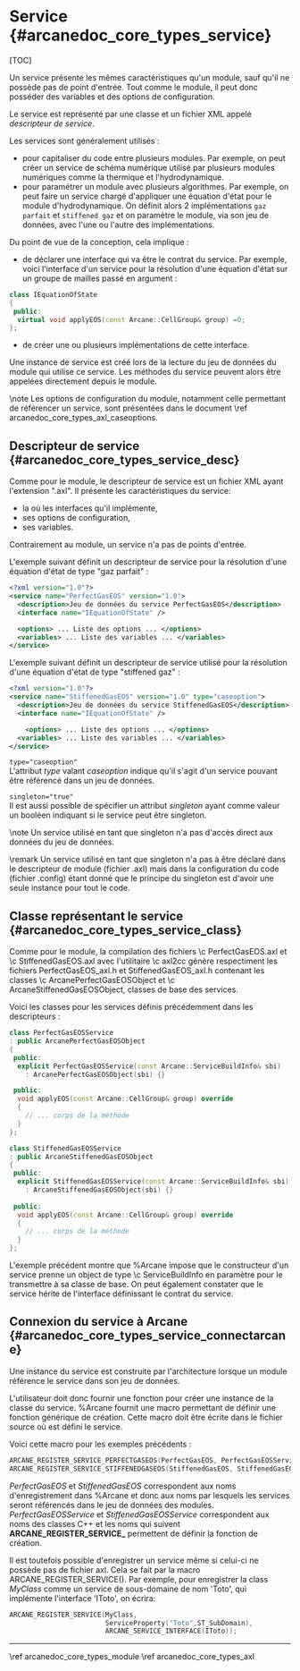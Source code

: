 # Service {#arcanedoc_core_types_service}

[TOC]

Un service présente les mêmes caractéristiques qu'un module,
sauf qu'il ne possède pas de point d'entrée. Tout comme le module, 
il peut donc posséder des variables et des options de configuration.

Le service est représenté par une classe et 
un fichier XML appelé *descripteur de service*.

Les services sont généralement utilisés :
- pour capitaliser du code entre plusieurs modules. Par exemple, 
  on peut créer un service de schéma numérique utilisé par plusieurs 
  modules numériques comme la thermique et l'hydrodynamique.
- pour paramétrer un module avec plusieurs algorithmes. Par exemple,
  on peut faire un service chargé d'appliquer une équation d'état
  pour le module d'hydrodynamique. On définit alors 2 implémentations
  `gaz parfait` et `stiffened gaz` et on paramètre le module, via
  son jeu de données, avec l'une ou l'autre des implémentations.

Du point de vue de la conception, cela implique :
- de déclarer une interface qui va être le contrat du service.
  Par exemple, voici l'interface d'un service pour la résolution d'une équation
  d'état sur un groupe de mailles passé en argument :

```cpp
class IEquationOfState
{
 public:
  virtual void applyEOS(const Arcane::CellGroup& group) =0;
};
```

- de créer une ou plusieurs implémentations de cette interface.

Une instance de service est créé lors de la lecture du jeu de données
du module qui utilise ce service. Les méthodes du service peuvent alors être 
appelées directement depuis le module.

\note
Les options de configuration du module, notamment celle permettant de
référencer un service, sont présentées dans le document 
\ref arcanedoc_core_types_axl_caseoptions.
  
## Descripteur de service {#arcanedoc_core_types_service_desc}

Comme pour le module, le descripteur de service est un fichier XML ayant 
l'extension ".axl". Il présente les caractéristiques du service:
- la où les interfaces qu'il implémente,
- ses options de configuration,
- ses variables.

Contrairement au module, un service n'a pas de points d'entrée.

L'exemple suivant définit un descripteur de service pour la résolution
d'une équation d'état de type "gaz parfait" :

```xml
<?xml version="1.0"?>
<service name="PerfectGasEOS" version="1.0">
  <description>Jeu de données du service PerfectGasEOS</description>
  <interface name="IEquationOfState" />

  <options> ... Liste des options ... </options>
  <variables> ... Liste des variables ... </variables>
</service>
```
  
L'exemple suivant définit un descripteur de service utilisé pour la résolution
d'une équation d'état de type "stiffened gaz" :

```xml
<?xml version="1.0"?>
<service name="StiffenedGasEOS" version="1.0" type="caseoption">
  <description>Jeu de données du service StiffenedGasEOS</description>
  <interface name="IEquationOfState" />

	<options> ... Liste des options ... </options>
  <variables> ... Liste des variables ... </variables>
</service>
```

`type="caseoption"`  
L'attribut *type* valant *caseoption* indique qu'il s'agit d'un
service pouvant être référencé dans un jeu de données.

`singleton="true"`  
Il est aussi possible de spécifier un attribut *singleton* ayant
comme valeur un booléen indiquant si le service peut être singleton.

\note Un service utilisé en tant que singleton n'a pas d'accès direct
aux données du jeu de données.

\remark Un service utilisé en tant que singleton n'a pas à être déclaré
dans le descripteur de module (fichier .axl) mais dans la configuration
du code (fichier .config) étant donné que le principe du singleton est 
d'avoir une seule instance pour tout le code.

## Classe représentant le service {#arcanedoc_core_types_service_class}

Comme pour le module, la compilation des fichiers \c PerfectGasEOS.axl 
et \c StiffenedGasEOS.axl avec l'utilitaire \c axl2cc génère respectiment
les fichiers PerfectGasEOS_axl.h et StiffenedGasEOS_axl.h contenant les classes 
\c ArcanePerfectGasEOSObject et \c ArcaneStiffenedGasEOSObject, classes de 
base des services.

Voici les classes pour les services définis précédemment dans les
descripteurs :

```cpp
class PerfectGasEOSService 
: public ArcanePerfectGasEOSObject
{
 public:
  explicit PerfectGasEOSService(const Arcane::ServiceBuildInfo& sbi)
	: ArcanePerfectGasEOSObject(sbi) {}

 public:
  void applyEOS(const Arcane::CellGroup& group) override
  {
    // ... corps de la méthode 
  }
};
```

```cpp
class StiffenedGasEOSService 
: public ArcaneStiffenedGasEOSObject
{
 public:
  explicit StiffenedGasEOSService(const Arcane::ServiceBuildInfo& sbi)
	: ArcaneStiffenedGasEOSObject(sbi) {}
	
 public:
  void applyEOS(const Arcane::CellGroup& group) override
  { 
    // ... corps de la méthode 
  }
};
```

L'exemple précédent montre que %Arcane impose que le constructeur d'un service 
prenne un object de type \c ServiceBuildInfo en paramètre pour le transmettre
à sa classe de base. On peut également constater que le service hérite
de l'interface définissant le contrat du service.

## Connexion du service à Arcane {#arcanedoc_core_types_service_connectarcane}

Une instance du service est construite par l'architecture lorsque un module
référence le service dans son jeu de données. 

L'utilisateur doit donc fournir une fonction pour créer une instance 
de la classe du service. %Arcane fournit une macro permettant de définir
une fonction générique de création. Cette macro doit être écrite dans 
le fichier source où est défini le service.

Voici cette macro pour les exemples précédents :

```cpp
ARCANE_REGISTER_SERVICE_PERFECTGASEOS(PerfectGasEOS, PerfectGasEOSService);
ARCANE_REGISTER_SERVICE_STIFFENEDGASEOS(StiffenedGasEOS, StiffenedGasEOSService);
```

*PerfectGasEOS* et *StiffenedGasEOS* correspondent aux noms 
d'enregistrement dans %Arcane et donc aux noms par 
lesquels les services seront référencés dans le jeu de données des modules.
*PerfectGasEOSService* et *StiffenedGasEOSService* correspondent aux noms 
des classes C++ et les noms qui suivent **ARCANE_REGISTER_SERVICE_**
permettent de définir la fonction de création.

Il est toutefois possible d'enregistrer un service même si celui-ci ne possède pas
de fichier axl. Cela se fait par la macro ARCANE_REGISTER_SERVICE(). Par exemple,
pour enregistrer la class *MyClass* comme un service de sous-domaine de nom 'Toto', qui
implémente l'interface 'IToto', on écrira:

```cpp
ARCANE_REGISTER_SERVICE(MyClass,
                        ServiceProperty("Toto",ST_SubDomain),
                        ARCANE_SERVICE_INTERFACE(IToto));
```

____

<div class="section_buttons">
<span class="back_section_button">
\ref arcanedoc_core_types_module
</span>
<span class="next_section_button">
\ref arcanedoc_core_types_axl
</span>
</div>